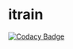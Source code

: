 # itrain

[![Codacy Badge](https://api.codacy.com/project/badge/Grade/a22989c2ddca4d42a7c237487e365d35)](https://app.codacy.com/manual/danilofnmoreira/itrain?utm_source=github.com&utm_medium=referral&utm_content=danilofnmoreira/itrain&utm_campaign=Badge_Grade_Settings)